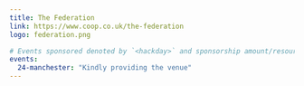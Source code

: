 ```yaml
---
title: The Federation
link: https://www.coop.co.uk/the-federation
logo: federation.png

# Events sponsored denoted by `<hackday>` and sponsorship amount/resource
events:
  24-manchester: "Kindly providing the venue"
---
```


